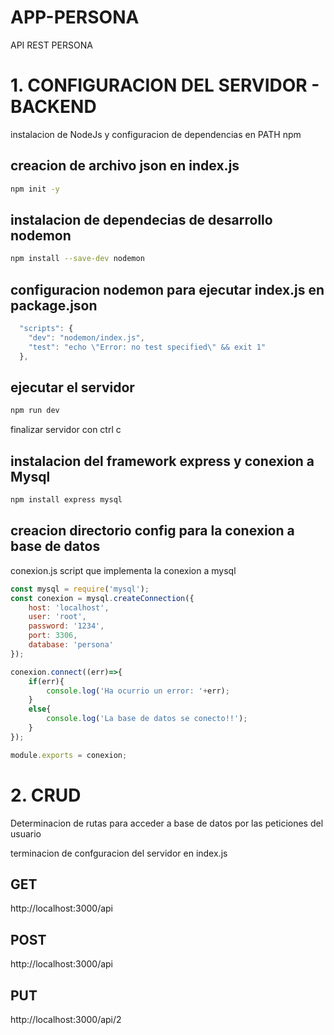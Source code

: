 # APP-PERSONA
API REST PERSONA

# 1. CONFIGURACION DEL SERVIDOR - BACKEND

instalacion de NodeJs y configuracion de dependencias en PATH npm

## creacion de archivo json en index.js
```bash
npm init -y
```

## instalacion de dependecias de desarrollo nodemon
```bash
npm install --save-dev nodemon
```

## configuracion nodemon para ejecutar index.js en package.json
```javascript
  "scripts": {
    "dev": "nodemon/index.js",
    "test": "echo \"Error: no test specified\" && exit 1"
  },
```

## ejecutar el servidor
```bash
npm run dev
```
finalizar servidor con ctrl c

## instalacion del framework express y conexion a Mysql
```bash
npm install express mysql
```

## creacion directorio config para la conexion a base de datos

conexion.js script que implementa la conexion a mysql
```javascript
const mysql = require('mysql');
const conexion = mysql.createConnection({
    host: 'localhost',
    user: 'root',
    password: '1234',
    port: 3306,
    database: 'persona'
});

conexion.connect((err)=>{
    if(err){
        console.log('Ha ocurrio un error: '+err);
    }
    else{
        console.log('La base de datos se conecto!!');
    }
});

module.exports = conexion;
```

# 2. CRUD 

Determinacion de rutas para acceder a base de datos por las peticiones del usuario

terminacion de confguracion del servidor en index.js

## GET

http://localhost:3000/api

## POST

http://localhost:3000/api

## PUT

http://localhost:3000/api/2
